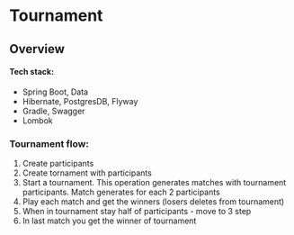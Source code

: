 # Tournament
## Overview
 #### Tech stack:
 - Spring Boot, Data
 - Hibernate, PostgresDB, Flyway
 - Gradle, Swagger
 - Lombok

### Tournament flow:
 1) Create participants
 2) Create tornament with participants
 3) Start a tournament. This operation generates matches with tournament participants. Match generates for each 2 participants 
 4) Play each match and get the winners (losers deletes from tournament)
 5) When in tournament stay half of participants - move to 3 step
 6) In last match you get the winner of tournament
